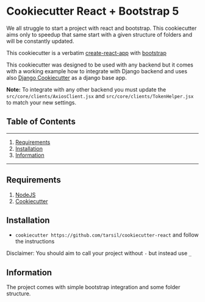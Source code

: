 # Cookiecutter React + Bootstrap 5

We all struggle to start a project with react and bootstrap.
This cookiecutter aims only to speedup that same start with a
given structure of folders and will be constantly updated.

This cookiecutter is a verbatim [create-react-app](https://reactjs.org/docs/create-a-new-react-app.html)
with [bootstrap](https://getbootstrap.com/docs/5.1/)

This cookiecutter was designed to be used with any backend but it comes with
a working example how to integrate with Django backend and uses also [Django Cookiecutter](https://github.com/tarsil/cookiecutter-django)
as a django base app.

**Note:** To integrate with any other backend you must update the
`src/core/clients/AxiosClient.jsx` and `src/core/clients/TokenHelper.jsx` to match
your new settings.

## Table of Contents

---

1. [Requirements](#requirements)
2. [Installation](#installation)
3. [Information](#information)

---

## Requirements

1. [NodeJS](https://nodejs.org/en/)
2. [Cookiecutter](https://cookiecutter.readthedocs.io/en/1.7.2/)

## Installation

- `cookiecutter https://github.com/tarsil/cookiecutter-react` and follow the instructions

Disclaimer: You should aim to call your project without `-` but instead use `_`

## Information

The project comes with simple bootstrap integration and some folder structure.
